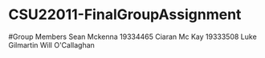 # CSU22011-FinalGroupAssignment

#Group Members
Sean Mckenna 19334465
Ciaran Mc Kay 19333508
Luke Gilmartin
Will O'Callaghan
